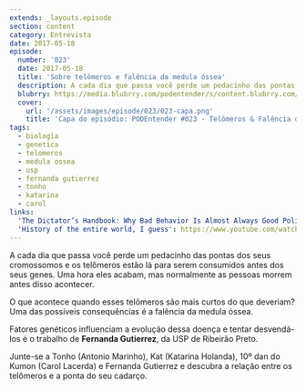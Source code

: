 ```yaml
---
extends: _layouts.episode
section: content
category: Entrevista
date: 2017-05-18
episode:
  number: '023'
  date: 2017-05-18
  title: 'Sobre telômeros e falência da medula óssea'
  description: A cada dia que passa você perde um pedacinho das pontas dos seus cromossomos e os telômeros estão lá para serem consumidos antes dos seus genes. Uma hora eles acabam, mas normalmente as pessoas morrem antes disso acontecer. O que acontece quando esses telômeros são mais curtos do que deveriam?  
  blubrry: https://media.blubrry.com/podentender/s/content.blubrry.com/podentender/PODEntender_023_telomeros_e_falencia_da_medula.mp3
  cover:
    url: '/assets/images/episode/023/023-capa.png'
    title: 'Capa do episódio: PODEntender #023 - Telômeros & Falência da Medula com Fernanda Gutierrez da Universidade de São Paulo' 
tags:
  - biologia
  - genetica
  - telomeros
  - medula ossea
  - usp
  - fernanda gutierrez
  - tonho
  - katarina
  - carol
links:
  'The Dictator’s Handbook: Why Bad Behavior Is Almost Always Good Politics': #
  'History of the entire world, I guess': https://www.youtube.com/watch?v=xuCn8ux2gbs&
---
```


A cada dia que passa você perde um pedacinho das pontas dos seus cromossomos
e os telômeros estão lá para serem consumidos antes dos seus genes. Uma hora eles acabam,
mas normalmente as pessoas morrem antes disso acontecer.

O que acontece quando esses telômeros são mais curtos do que deveriam?
Uma das possíveis consequências é a falência da medula óssea.

Fatores genéticos influenciam a evolução dessa doença e tentar desvendá-los é o
trabalho de **Fernanda Gutierrez**, da USP de Ribeirão Preto.

Junte-se a Tonho (Antonio Marinho), Kat (Katarina Holanda), 10º dan do Kumon (Carol Lacerda)
e Fernanda Gutierrez e descubra a relação entre os telômeros e a ponta do seu cadarço.
